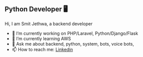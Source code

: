 ## Python Developer 🖥️ 
Hi, I am Smit Jethwa, a backend developer
<!--
**smitjethwa/smitjethwa** is a ✨ _special_ ✨ repository because its `README.md` (this file) appears on your GitHub profile.
Here are some ideas to get you started:
-->

- 🔭 I’m currently working on PHP/Laravel, Python/Django/Flask
- 🌱 I’m currently learning AWS
- 💬 Ask me about backend, python, system, bots, voice bots,
- 📫 How to reach me: [Linkedin](https://www.linkedin.com/in/smitjethwa/)

